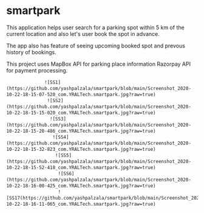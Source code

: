# smartpark

This application helps user search for a parking spot within 5 km of the current location and also let's user book the spot in advance.

The app also has feature of seeing upcoming booked spot and prevous history of bookings.

This project uses MapBox API for parking place information
                  Razorpay API for payment processing.
                  
                  
                  ![SS1](https://github.com/yashpalzala/smartpark/blob/main/Screenshot_2020-10-22-18-15-07-520_com.YRALTech.smartpark.jpg?raw=true)
                   ![SS2](https://github.com/yashpalzala/smartpark/blob/main/Screenshot_2020-10-22-18-15-15-020_com.YRALTech.smartpark.jpg?raw=true)
                    ![SS3](https://github.com/yashpalzala/smartpark/blob/main/Screenshot_2020-10-22-18-15-20-486_com.YRALTech.smartpark.jpg?raw=true)
                     ![SS4](https://github.com/yashpalzala/smartpark/blob/main/Screenshot_2020-10-22-18-15-32-823_com.YRALTech.smartpark.jpg?raw=true)
                      ![SS5](https://github.com/yashpalzala/smartpark/blob/main/Screenshot_2020-10-22-18-15-52-418_com.YRALTech.smartpark.jpg?raw=true)
                       ![SS6](https://github.com/yashpalzala/smartpark/blob/main/Screenshot_2020-10-22-18-16-00-425_com.YRALTech.smartpark.jpg?raw=true)
                       ![SS17(https://github.com/yashpalzala/smartpark/blob/main/Screenshot_2020-10-22-18-16-11-065_com.YRALTech.smartpark.jpg?raw=true)
